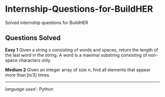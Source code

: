 # Internship-Questions-for-BuildHER

Solved internship questions for BuildHER

## Questions Solved

**Easy 1** Given a string s consisting of words and spaces, return the length of the last word in the string.
A word is a maximal 
substring consisting of non-space characters only.

**Medium 2** Given an integer array of size n, find all elements that appear more than [n/3] times.

***

*language used* : Python